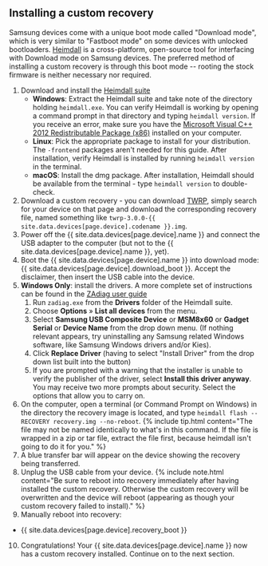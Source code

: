 ## Installing a custom recovery

Samsung devices come with a unique boot mode called "Download mode", which is very similar to "Fastboot mode" on some devices with unlocked bootloaders.
[Heimdall](http://www.glassechidna.com.au/products/heimdall/) is a cross-platform, open-source tool for interfacing with Download mode on Samsung devices.
The preferred method of installing a custom recovery is through this boot mode -- rooting the stock firmware is neither necessary nor required.

1. Download and install the [Heimdall suite](http://glassechidna.com.au/heimdall/#downloads)
    * **Windows**: Extract the Heimdall suite and take note of the directory holding `heimdall.exe`. You can verify Heimdall is working by opening a command
    prompt in that directory and typing `heimdall version`. If you receive an error, make sure you have the 
    [Microsoft Visual C++ 2012 Redistributable Package (x86)](https://www.microsoft.com/en-us/download/details.aspx?id=30679) installed on your computer.
    * **Linux**: Pick the appropriate package to install for your distribution. The `-frontend` packages aren't needed for this guide. After installation,
    verify Heimdall is installed by running `heimdall version` in the terminal.
    * **macOS**: Install the dmg package. After installation, Heimdall should be available from the terminal - type `heimdall version` to double-check.
2. Download a custom recovery - you can download [TWRP](https://twrp.me/Devices/), simply search for your device on that page and download the corresponding
   recovery file, named something like `twrp-3.0.0-{{ site.data.devices[page.device].codename }}.img`.
3. Power off the {{ site.data.devices[page.device].name }} and connect the USB adapter to the computer (but not to the {{ site.data.devices[page.device].name }}, yet).
4. Boot the {{ site.data.devices[page.device].name }} into download mode: {{ site.data.devices[page.device].download_boot }}. Accept the disclaimer, then insert the USB cable into the device.
5. **Windows Only**: install the drivers. A more complete set of instructions can be found in the [ZAdiag user guide](https://github.com/pbatard/libwdi/wiki/Zadig)
    1. Run `zadiag.exe` from the **Drivers** folder of the Heimdall suite.
    2. Choose **Options** &raquo; **List all devices** from the menu.
    3. Select **Samsung USB Composite Device** or **MSM8x60** or **Gadget Serial** or **Device Name** from the drop down menu. (If nothing relevant appears, try uninstalling any Samsung related Windows software, like Samsung Windows drivers and/or Kies).
    4. Click **Replace Driver** (having to select "Install Driver" from the drop down list built into the button)
    5. If you are prompted with a warning that the installer is unable to verify the publisher of the driver, select **Install this driver anyway**. You may receive two more prompts about security. Select the options that allow you to carry on.
6. On the computer, open a terminal (or Command Prompt on Windows) in the directory the recovery image is located, and type `heimdall flash --RECOVERY recovery.img --no-reboot`.
    {% include tip.html content="The file may not be named identically to what's in this command. If the file is wrapped in a zip or tar file, extract the file first, because heimdall isn't going to do it for you." %}
7. A blue transfer bar will appear on the device showing the recovery being transferred.
8. Unplug the USB cable from your device.
    {% include note.html content="Be sure to reboot into recovery immediately after having installed the custom recovery. Otherwise the custom recovery will be overwritten and the device will reboot (appearing as though your custom recovery failed to install)." %}
9. Manually reboot into recovery:
* {{ site.data.devices[page.device].recovery_boot }}
10. Congratulations! Your {{ site.data.devices[page.device].name }} now has a custom recovery installed. Continue on to the next section.
